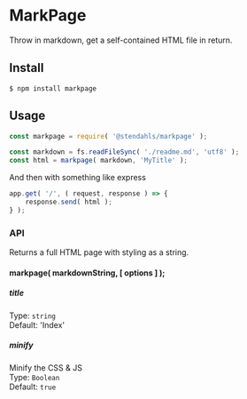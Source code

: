 # MarkPage

Throw in markdown, get a self-contained HTML file in return.

## Install

```
$ npm install markpage
```

## Usage

```js
const markpage = require( '@stendahls/markpage' );

const markdown = fs.readFileSync( './readme.md', 'utf8' );
const html = markpage( markdown, 'MyTitle' );
```

And then with something like express
```js
app.get( '/', ( request, response ) => {
    response.send( html );
} );
```

### API
Returns a full HTML page with styling as a string.

#### markpage( markdownString, [ options ] );  

##### title
Type: `string`  
Default: 'Index'

##### minify
Minify the CSS & JS  
Type: `Boolean`  
Default: `true`
